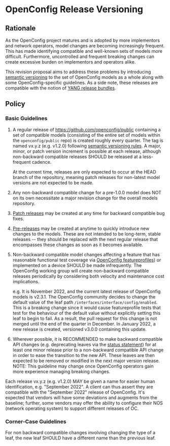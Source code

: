 # OpenConfig Release Versioning

## Rationale

As the OpenConfig project matures and is adopted by more implementors and
network operators, model changes are becoming increasingly frequent. This has
made identifying compatible and well-known sets of models more difficult.
Furthermore, uncontrolled and frequent breaking changes can create excessive
burden on implementors and operators alike.

This revision proposal aims to address these problems by introducing
[semantic versioning](https://semver.org/) to the set of OpenConfig models as a
whole along with some OpenConfig-specific guidelines. As a side note, these
releases are compatible with the notion of
[YANG release bundles](https://github.com/openconfig/public/blob/master/release/models/catalog/openconfig-module-catalog.yang).

## Policy

### Basic Guidelines

1.  A regular release of https://github.com/openconfig/public containing a set
    of compatible models (consisting of the entire set of models within the
    `openconfig/public` repo) is created roughly every quarter. The tag is named
    vx.y.z (e.g. v1.2.0) following
    [semantic versioning rules](https://semver.org/). A major, minor, or patch
    version increment is possible at each release, although non-backward
    compatible releases SHOULD be released at a less-frequent cadence.

    At the current time, releases are only expected to occur at the HEAD branch
    of the repository, meaning patch releases for non-latest model versions are
    not expected to be made.

2.  Any non-backward compatible change for a pre-1.0.0 model does NOT on its own
    necessitate a major revision change for the overall models repository.

3.  [Patch releases](https://semver.org/#spec-item-6) may be created at any time
    for backward compatible bug fixes.

4.  [Pre-releases](https://semver.org/#spec-item-9) may be created at anytime to
    quickly introduce new changes to the models. These are not intended to be
    long-term, stable releases -- they should be replaced with the next regular
    release that encompasses these changes as soon as it becomes available.

5.  Non-backward compatible model changes affecting a feature that has
    reasonable functional test coverage via
    [OpenConfig featureprofiles](https://github.com/openconfig/featureprofiles/))
    or implemented on a device SHOULD be made infrequently. The OpenConfig
    working group will create non-backward compatible releases periodically by
    considering both velocity and maintenance cost implications.

    e.g. It is November 2022, and the current latest release of OpenConfig
    models is v2.3.1. The OpenConfig community decides to change the default
    value of the leaf path `/interfaces/interface/config/enabled`. This is a
    breaking change since it would cause featureprofile tests that test for the
    behaviour of the default value without explicitly setting this leaf to begin
    to fail. As a result, the pull request for this change is not merged until
    the end of the quarter in December. In January 2022, a new release is
    created, versioned v3.0.0 containing this update.

6.  Wherever possible, it is RECOMMENDED to make backward compatible API changes
    (e.g. deprecating leaves via the
    [status statement](https://www.rfc-editor.org/rfc/rfc7950#section-7.21.2))
    for at least one minor release prior to a non-backward compatible API change
    in order to ease the transition to the new API. These leaves are then
    expected to be removed or modified in the next major version release. NOTE:
    This guideline may change once OpenConfig operators gain more experience
    managing breaking changes.

Each release vx.y.z (e.g. v1.2.0) MAY be given a name for easier human
identification, e.g. "September 2022". A client can thus assert they are
compatible with the "September 2022" release of OpenConfig. It's expected that
vendors will have some deviations and augments from the baseline; further, some
vendors may offer the ability to configure their NOS (network operating system)
to support different releases of OC.

### Corner-Case Guidelines

For non backward compatible changes involving changing the type of a leaf, the
new leaf SHOULD have a different name than the previous leaf.
